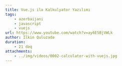 ```yaml
---
title: Vue.js ilə Kalkulyator Yazılımı
tags:
    - azerbaijani
    - javascript
    - vuejs
url: https://www.youtube.com/watch?v=ay6E5BjVWLk
author: İlkin Quluzadə
duration:
    - 21 dəq
attachments:
    - ../img/videos/0002-calculator-with-vuejs.jpg
---
```

